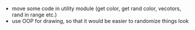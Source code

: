 * move some code in utility module (get color, get rand color, vecotors, rand in range etc.)
* use OOP for drawing, so that it would be easier to randomize things look